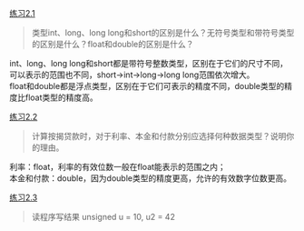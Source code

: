 [练习2.1](#)

>类型int、long、long long和short的区别是什么？无符号类型和带符号类型的区别是什么？float和double的区别是什么？

int、long、long long和short都是带符号整数类型，区别在于它们的尺寸不同，可以表示的范围也不同，short->int->long->long long范围依次增大。  
float和double都是浮点类型，区别在于它们可表示的精度不同，double类型的精度比float类型的精度高。

[练习2.2](#)

>计算按揭贷款时，对于利率、本金和付款分别应选择何种数据类型？说明你的理由。

利率：float，利率的有效位数一般在float能表示的范围之内；  
本金和付款：double，因为double类型的精度更高，允许的有效数字位数更高。

[练习2.3](#)

>读程序写结果
unsigned u = 10, u2 = 42
